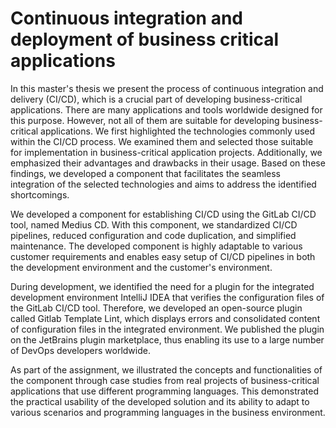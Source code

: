 # Continuous integration and deployment of business critical applications

In this master's thesis we present the process of continuous integration and delivery (CI/CD), which is a crucial part of developing business-critical applications. There are many applications and tools worldwide designed for this purpose. However, not all of them are suitable for developing business-critical applications. We first highlighted the technologies commonly used within the CI/CD process. We examined them and selected those suitable for implementation in business-critical application projects. Additionally, we emphasized their advantages and drawbacks in their usage. Based on these findings, we developed a component that facilitates the seamless integration of the selected technologies and aims to address the identified shortcomings.

We developed a component for establishing CI/CD using the GitLab CI/CD tool, named Medius CD. With this component, we standardized CI/CD pipelines, reduced configuration and code duplication, and simplified maintenance. The developed component is highly adaptable to various customer requirements and enables easy setup of CI/CD pipelines in both the development environment and the customer's environment.

During development, we identified the need for a plugin for the integrated development environment IntelliJ IDEA that verifies the configuration files of the GitLab CI/CD tool. Therefore, we developed an open-source plugin called Gitlab Template Lint, which displays errors and consolidated content of configuration files in the integrated environment. We published the plugin on the JetBrains plugin marketplace, thus enabling its use to a large number of DevOps developers worldwide.

As part of the assignment, we illustrated the concepts and functionalities of the component through case studies from real projects of business-critical applications that use different programming languages. This demonstrated the practical usability of the developed solution and its ability to adapt to various scenarios and programming languages in the business environment.

